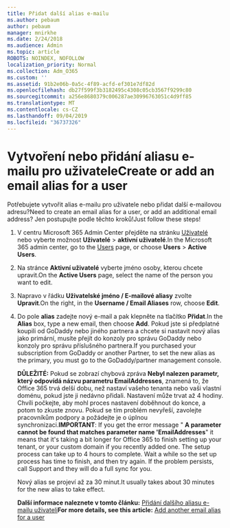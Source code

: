 ```yaml
---
title: Přidat další alias e-mailu
ms.author: pebaum
author: pebaum
manager: mnirkhe
ms.date: 2/24/2018
ms.audience: Admin
ms.topic: article
ROBOTS: NOINDEX, NOFOLLOW
localization_priority: Normal
ms.collection: Adm_O365
ms.custom: ''
ms.assetid: 91b2e06b-0a5c-4f89-acfd-ef301e7df82d
ms.openlocfilehash: db27f599f3b3182495c4308c05cb3567f9299c80
ms.sourcegitcommit: a256e8680379c006287ae30996763051c4d9ff85
ms.translationtype: MT
ms.contentlocale: cs-CZ
ms.lasthandoff: 09/04/2019
ms.locfileid: "36737326"
---
```

# <a name="create-or-add-an-email-alias-for-a-user"></a><span data-ttu-id="0f4a0-102">Vytvoření nebo přidání aliasu e-mailu pro uživatele</span><span class="sxs-lookup"><span data-stu-id="0f4a0-102">Create or add an email alias for a user</span></span>

<span data-ttu-id="0f4a0-103">Potřebujete vytvořit alias e-mailu pro uživatele nebo přidat další e-mailovou adresu?</span><span class="sxs-lookup"><span data-stu-id="0f4a0-103">Need to create an email alias for a user, or add an additional email address?</span></span> <span data-ttu-id="0f4a0-104">Jen postupujte podle těchto kroků!</span><span class="sxs-lookup"><span data-stu-id="0f4a0-104">Just follow these steps!</span></span>
  
1. <span data-ttu-id="0f4a0-105">V centru Microsoft 365 Admin Center přejděte na stránku [Uživatelé](https://go.microsoft.com/fwlink/p/?linkid=834822) nebo vyberte možnost **Uživatelé** \> **aktivní uživatelé**.</span><span class="sxs-lookup"><span data-stu-id="0f4a0-105">In the Microsoft 365 admin center, go to the [Users](https://go.microsoft.com/fwlink/p/?linkid=834822) page, or choose **Users** \> **Active Users**.</span></span>
    
2. <span data-ttu-id="0f4a0-106">Na stránce **Aktivní uživatelé** vyberte jméno osoby, kterou chcete upravit.</span><span class="sxs-lookup"><span data-stu-id="0f4a0-106">On the **Active Users** page, select the name of the person you want to edit.</span></span> 
    
3. <span data-ttu-id="0f4a0-107">Napravo v řádku **Uživatelské jméno / E-mailové aliasy** zvolte **Upravit**.</span><span class="sxs-lookup"><span data-stu-id="0f4a0-107">On the right, in the **Username / Email Aliases** row, choose **Edit**.</span></span>
    
4. <span data-ttu-id="0f4a0-108">Do pole **alias** zadejte nový e-mail a pak klepněte na tlačítko **Přidat**.</span><span class="sxs-lookup"><span data-stu-id="0f4a0-108">In the **Alias** box, type a new email, then choose **Add**.</span></span> <span data-ttu-id="0f4a0-109">Pokud jste si předplatné koupili od GoDaddy nebo jiného partnera a chcete si nastavit nový alias jako primární, musíte přejít do konzoly pro správu GoDaddy nebo konzoly pro správu příslušného partnera.</span><span class="sxs-lookup"><span data-stu-id="0f4a0-109">If you purchased your subscription from GoDaddy or another Partner, to set the new alias as the primary, you must go to the GoDaddy/partner management console.</span></span> 
    
    <span data-ttu-id="0f4a0-p103">**DŮLEŽITÉ:** Pokud se zobrazí chybová zpráva **Nebyl nalezen parametr, který odpovídá názvu parametru EmailAddresses**, znamená to, že Office 365 trvá delší dobu, než nastaví vašeho tenanta nebo vaši vlastní doménu, pokud jste ji nedávno přidali. Nastavení může trvat až 4 hodiny. Chvíli počkejte, aby mohl proces nastavení doběhnout do konce, a potom to zkuste znovu. Pokud se tím problém nevyřeší, zavolejte pracovníkům podpory a požádejte je o úplnou synchronizaci.</span><span class="sxs-lookup"><span data-stu-id="0f4a0-p103">**IMPORTANT**: If you get the error message " **A parameter cannot be found that matches parameter name 'EmailAddresses**" it means that it's taking a bit longer for Office 365 to finish setting up your tenant, or your custom domain if you recently added one. The setup process can take up to 4 hours to complete. Wait a while so the set up process has time to finish, and then try again. If the problem persists, call Support and they will do a full sync for you.</span></span>
    
    <span data-ttu-id="0f4a0-114">Nový alias se projeví až za 30 minut.</span><span class="sxs-lookup"><span data-stu-id="0f4a0-114">It usually takes about 30 minutes for the new alias to take effect.</span></span>
    
    <span data-ttu-id="0f4a0-115">**Další informace naleznete v tomto článku:** [Přidání dalšího aliasu e-mailu uživateli](https://docs.microsoft.com/office365/admin/email/add-another-email-alias-for-a-user)</span><span class="sxs-lookup"><span data-stu-id="0f4a0-115">**For more details, see this article:** [Add another email alias for a user](https://docs.microsoft.com/office365/admin/email/add-another-email-alias-for-a-user)</span></span>
    

